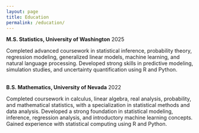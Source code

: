 ```yaml
---
layout: page
title: Education
permalink: /education/
---
```

**M.S. Statistics, University of Washington**  2025

Completed advanced coursework in statistical inference, probability theory, regression modeling, generalized linear models, machine learning, and natural language processing. Developed strong skills in predictive modeling, simulation studies, and uncertainty quantification using R and Python. 
<br><br>

**B.S. Mathematics, University of Nevada** 2022

Completed coursework in calculus, linear algebra, real analysis, probability, and mathematical statistics, with a specialization in statistical methods and data analysis. Developed a strong foundation in statistical modeling, inference, regression analysis, and introductory machine learning concepts. Gained experience with statistical computing using R and Python.